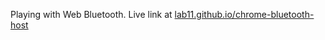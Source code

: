 Playing with Web Bluetooth.
Live link at [lab11.github.io/chrome-bluetooth-host](http://lab11.github.io/chrome-bluetooth-host)
